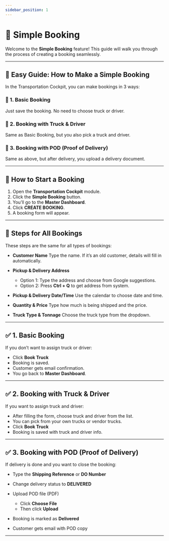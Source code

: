 ```yaml
---
sidebar_position: 1
---
```


# 📅 Simple Booking

Welcome to the **Simple Booking** feature! This guide will walk you through the process of creating a booking seamlessly.

---


## 📘 Easy Guide: How to Make a Simple Booking

In the Transportation Cockpit, you can make bookings in 3 ways:

### 🚛 1. Basic Booking

Just save the booking. No need to choose truck or driver.

### 🚚 2. Booking with Truck & Driver

Same as Basic Booking, but you also pick a truck and driver.

### 📄 3. Booking with POD (Proof of Delivery)

Same as above, but after delivery, you upload a delivery document.

---

## 🚦 How to Start a Booking

1. Open the **Transportation Cockpit** module.
2. Click the **Simple Booking** button.
3. You’ll go to the **Master Dashboard**.
4. Click **CREATE BOOKING**.
5. A booking form will appear.

---

## 📝 Steps for All Bookings

These steps are the same for all types of bookings:

* **Customer Name**
  Type the name. If it’s an old customer, details will fill in automatically.

* **Pickup & Delivery Address**

  * Option 1: Type the address and choose from Google suggestions.
  * Option 2: Press **Ctrl + Q** to get address from system.

* **Pickup & Delivery Date/Time**
  Use the calendar to choose date and time.

* **Quantity & Price**
  Type how much is being shipped and the price.

* **Truck Type & Tonnage**
  Choose the truck type from the dropdown.

---

## ✅ 1. Basic Booking

If you don’t want to assign truck or driver:

* Click **Book Truck**
* Booking is saved.
* Customer gets email confirmation.
* You go back to **Master Dashboard**.

---

## ✅ 2. Booking with Truck & Driver

If you want to assign truck and driver:

* After filling the form, choose truck and driver from the list.
* You can pick from your own trucks or vendor trucks.
* Click **Book Truck**
* Booking is saved with truck and driver info.

---

## ✅ 3. Booking with POD (Proof of Delivery)

If delivery is done and you want to close the booking:

* Type the **Shipping Reference** or **DO Number**
* Change delivery status to **DELIVERED**
* Upload POD file (PDF)

  * Click **Choose File**
  * Then click **Upload**
* Booking is marked as **Delivered**
* Customer gets email with POD copy

---